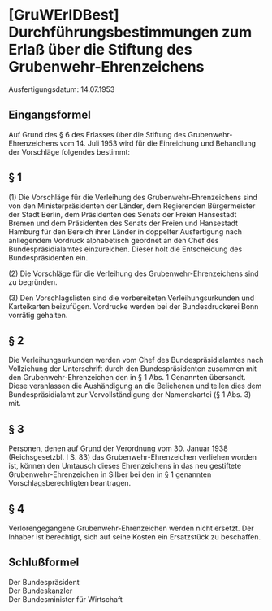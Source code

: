 # [GruWErlDBest] Durchführungsbestimmungen zum Erlaß über die Stiftung des Grubenwehr-Ehrenzeichens

Ausfertigungsdatum: 14.07.1953

 

## Eingangsformel

Auf Grund des § 6 des Erlasses über die Stiftung des Grubenwehr-Ehrenzeichens vom 14. Juli 1953 wird für die Einreichung und Behandlung der Vorschläge folgendes bestimmt:


## § 1

(1) Die Vorschläge für die Verleihung des Grubenwehr-Ehrenzeichens sind von den Ministerpräsidenten der Länder, dem Regierenden Bürgermeister der Stadt Berlin, dem Präsidenten des Senats der Freien Hansestadt Bremen und dem Präsidenten des Senats der Freien und Hansestadt Hamburg für den Bereich ihrer Länder in doppelter Ausfertigung nach anliegendem Vordruck alphabetisch geordnet an den Chef des Bundespräsidialamtes einzureichen. Dieser holt die Entscheidung des Bundespräsidenten ein.

(2) Die Vorschläge für die Verleihung des Grubenwehr-Ehrenzeichens sind zu begründen.

(3) Den Vorschlagslisten sind die vorbereiteten Verleihungsurkunden und Karteikarten beizufügen. Vordrucke werden bei der Bundesdruckerei Bonn vorrätig gehalten.


## § 2

Die Verleihungsurkunden werden vom Chef des Bundespräsidialamtes nach Vollziehung der Unterschrift durch den Bundespräsidenten zusammen mit den Grubenwehr-Ehrenzeichen den in § 1 Abs. 1 Genannten übersandt. Diese veranlassen die Aushändigung an die Beliehenen und teilen dies dem Bundespräsidialamt zur Vervollständigung der Namenskartei (§ 1 Abs. 3) mit.


## § 3

Personen, denen auf Grund der Verordnung vom 30. Januar 1938 (Reichsgesetzbl. I S. 83) das Grubenwehr-Ehrenzeichen verliehen worden ist, können den Umtausch dieses Ehrenzeichens in das neu gestiftete Grubenwehr-Ehrenzeichen in Silber bei den in § 1 genannten Vorschlagsberechtigten beantragen.


## § 4

Verlorengegangene Grubenwehr-Ehrenzeichen werden nicht ersetzt. Der Inhaber ist berechtigt, sich auf seine Kosten ein Ersatzstück zu beschaffen.


## Schlußformel

Der Bundespräsident  
Der Bundeskanzler  
Der Bundesminister für Wirtschaft
